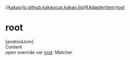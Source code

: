 //[kakao](../../../index.md)/[io.github.kakaocup.kakao.list](../index.md)/[KAdapterItem](index.md)/[root](root.md)



# root  
[androidJvm]  
Content  
open override var [root](root.md): Matcher<Root>  



